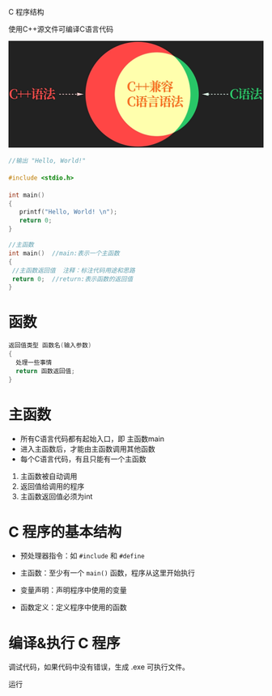 C 程序结构



使用C++源文件可编译C语言代码

![image-20241005193234403](image/image-20241005193234403.png) 

```c
//输出 "Hello, World!"

#include <stdio.h>

int main()
{
   printf("Hello, World! \n"); 
   return 0;
}
```
 ```c
//主函数
int main()  //main:表示一个主函数
{
  //主函数返回值  注释：标注代码用途和思路
  return 0;  //return:表示函数的返回值
}
 ```



# 函数

```c
返回值类型 函数名(输入参数)
{
  处理一些事情
  return 函数返回值;    
}
```



# 主函数

* 所有C语言代码都有起始入口，即 主函数main
* 进入主函数后，才能由主函数调用其他函数
* 每个C语言代码，有且只能有一个主函数

1. 主函数被自动调用
2. 返回值给调用的程序
3. 主函数返回值必须为int



# C 程序的基本结构



* 预处理器指令：如 `#include` 和 `#define`

* 主函数：至少有一个 `main()` 函数，程序从这里开始执行

 

* 变量声明：声明程序中使用的变量

* 函数定义：定义程序中使用的函数



# 编译&执行 C 程序

调试代码，如果代码中没有错误，生成  .exe 可执行文件。

运行